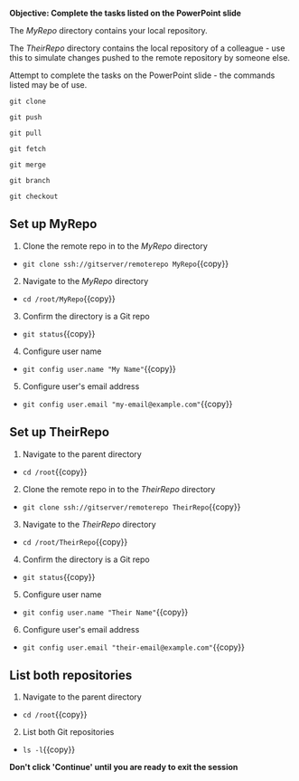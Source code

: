 **Objective: Complete the tasks listed on the PowerPoint slide**

The _MyRepo_ directory contains your local repository.

The _TheirRepo_ directory contains the local repository of a colleague - use this to simulate changes pushed to the remote repository by someone else.

Attempt to complete the tasks on the PowerPoint slide - the commands listed may be of use.


`git clone`

`git push`

`git pull`

`git fetch`

`git merge`

`git branch`

`git checkout`



## Set up MyRepo

1. Clone the remote repo in to the _MyRepo_ directory
 * `git clone ssh://gitserver/remoterepo MyRepo`{{copy}}
2. Navigate to the _MyRepo_ directory
 * `cd /root/MyRepo`{{copy}}
3. Confirm the directory is a Git repo
 * `git status`{{copy}}
4. Configure user name
 * `git config user.name "My Name"`{{copy}}
5. Configure user's email address
 * `git config user.email "my-email@example.com"`{{copy}}


## Set up TheirRepo

1. Navigate to the parent directory
 * `cd /root`{{copy}}
2. Clone the remote repo in to the _TheirRepo_ directory
 * `git clone ssh://gitserver/remoterepo TheirRepo`{{copy}}
3. Navigate to the _TheirRepo_ directory
 * `cd /root/TheirRepo`{{copy}}
4. Confirm the directory is a Git repo
 * `git status`{{copy}}
5. Configure user name
 * `git config user.name "Their Name"`{{copy}}
6. Configure user's email address
 * `git config user.email "their-email@example.com"`{{copy}}


## List both repositories

1. Navigate to the parent directory
 * `cd /root`{{copy}}
2. List both Git repositories
 * `ls -l`{{copy}}

**Don't click 'Continue' until you are ready to exit the session**
